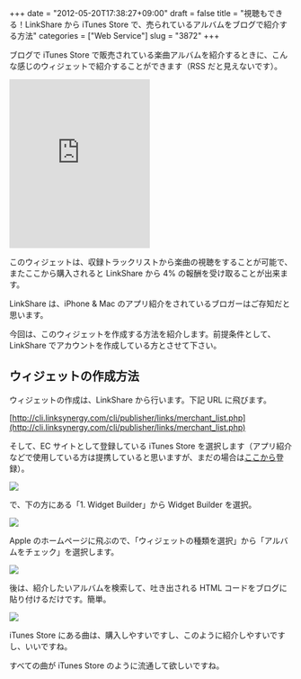 +++
date = "2012-05-20T17:38:27+09:00"
draft = false
title = "視聴もできる！LinkShare から iTunes Store で、売られているアルバムをブログで紹介する方法"
categories = ["Web Service"]
slug = "3872"
+++

ブログで iTunes Store で販売されている楽曲アルバムを紹介するときに、こんな感じのウィジェットで紹介することができます（RSS だと見えないです）。

<iframe src="http://widgets.itunes.apple.com/itunes.html?wtype=2&app_id=495097652&country=jp&partnerId=30&affiliate_id=http%3A%2F%2Fclick.linksynergy.com%2Ffs-bin%2Fstat%3Fid%3DrUbhl21yTzg%26offerid%3D94348%26type%3D3%26subid%3D0%26tmpid%3D2192%26RD_PARM1%3D" frameborder=0 style="overflow-x:hidden;overflow-y:hidden;width:250px;height:300px;border:0px" ></iframe>

このウィジェットは、収録トラックリストから楽曲の視聴をすることが可能で、またここから購入されると LinkShare から 4% の報酬を受け取ることが出来ます。

LinkShare は、iPhone & Mac のアプリ紹介をされているブロガーはご存知だと思います。

今回は、このウィジェットを作成する方法を紹介します。前提条件として、LinkShare でアカウントを作成している方とさせて下さい。

## ウィジェットの作成方法

ウィジェットの作成は、LinkShare から行います。下記 URL に飛びます。

[http://cli.linksynergy.com/cli/publisher/links/merchant_list.php](http://cli.linksynergy.com/cli/publisher/links/merchant_list.php)

そして、EC サイトとして登録している iTunes Store を選択します（アプリ紹介などで使用している方は提携していると思いますが、まだの場合は[ここから](http://cli.linksynergy.com/cli/publisher/programs/advertiser_detail.php?oid=94348&mid=13894&offerNid=11&controls=1:1:0:1:1:0&word=itunes%20store&exactMatch=0)登録）。

![](/images/2012/05/3872_1.png)

で、下の方にある「1. Widget Builder」から Widget Builder を選択。

![](/images/2012/05/3872_2.png)

Apple のホームページに飛ぶので、「ウィジェットの種類を選択」から「アルバムをチェック」を選択します。

![](/images/2012/05/3872_3.png)

後は、紹介したいアルバムを検索して、吐き出される HTML コードをブログに貼り付けるだけです。簡単。

![](/images/2012/05/3872_4.png)

iTunes Store にある曲は、購入しやすいですし、このように紹介しやすいですし、いいですね。

すべての曲が iTunes Store のように流通して欲しいですね。

